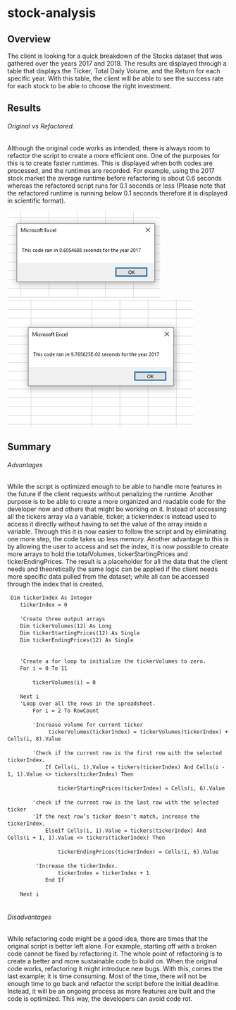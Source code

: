 # stock-analysis
## Overview
The client is looking for a quick breakdown of the Stocks dataset that was gathered over the years 2017 and 2018. The results are displayed through a table that displays the Ticker, Total Daily Volume, and the Return for each specific year. With this table, the client will be able to see the success rate for each stock to be able to choose the right investment.  

## Results

###### Original vs Refactored.
Although the original code works as intended, there is always room to refactor the script to create a more efficient one. One of the purposes for this is to create faster runtimes. This is displayed when both codes are processed, and the runtimes are recorded. For example, using the 2017 stock market the average runtime before refactoring is about 0.6 seconds whereas the refactored script runs for 0.1 seconds or less (Please note that the refactored runtime is running below 0.1 seconds therefore it is displayed in scientific format).


![](Resources/All_Stocks_Original.png) ![](Resources/VBA_Challenge_2017.png)

 
## Summary

###### Advantages
While the script is optimized enough to be able to handle more features in the future if the client requests without penalizing the runtime. Another purpose is to be able to create a more organized and readable code for the developer now and others that might be working on it. Instead of accessing all the tickers array via a variable, ticker; a tickerindex is instead used to access it directly without having to set the value of the array inside a variable. Through this it is now easier to follow the script and by eliminating one more step, the code takes up less memory. Another advantage to this is by allowing the user to access and set the index, it is now possible to create more arrays to hold the totalVolumes, tickerStartingPrices and tickerEndingPrices. The result is a placeholder for all the data that the client needs and theoretically the same logic can be applied if the client needs more specific data pulled from the dataset; while all can be accessed through the index that is created.   

```
 Dim tickerIndex As Integer
    tickerIndex = 0
    
    'Create three output arrays
    Dim tickerVolumes(12) As Long
    Dim tickerStartingPrices(12) As Single
    Dim tickerEndingPrices(12) As Single
    
    
    'Create a for loop to initialize the tickerVolumes to zero.
    For i = 0 To 11
        
        tickerVolumes(i) = 0
    
    Next i
    'Loop over all the rows in the spreadsheet.
        For i = 2 To RowCount
    
        'Increase volume for current ticker
             tickerVolumes(tickerIndex) = tickerVolumes(tickerIndex) + Cells(i, 8).Value

        'Check if the current row is the first row with the selected tickerIndex.
            If Cells(i, 1).Value = tickers(tickerIndex) And Cells(i - 1, 1).Value <> tickers(tickerIndex) Then
                
                tickerStartingPrices(tickerIndex) = Cells(i, 6).Value
        
        'check if the current row is the last row with the selected ticker
        'If the next row’s ticker doesn’t match, increase the tickerIndex.
            ElseIf Cells(i, 1).Value = tickers(tickerIndex) And Cells(i + 1, 1).Value <> tickers(tickerIndex) Then
            
                tickerEndingPrices(tickerIndex) = Cells(i, 6).Value
         
         'Increase the tickerIndex.
                tickerIndex = tickerIndex + 1
            End If
         
    Next i
    
```

###### Disadvantages
While refactoring code might be a good idea, there are times that the original script is better left alone. For example, starting off with a broken code cannot be fixed by refactoring it. The whole point of refactoring is to create a better and more sustainable code to build on. When the original code works, refactoring it might introduce new bugs. With this, comes the last example; it is time consuming. Most of the time, there will not be enough time to go back and refactor the script before the initial deadline. Instead, it will be an ongoing process as more features are built and the code is optimized. This way, the developers can avoid code rot.
 
